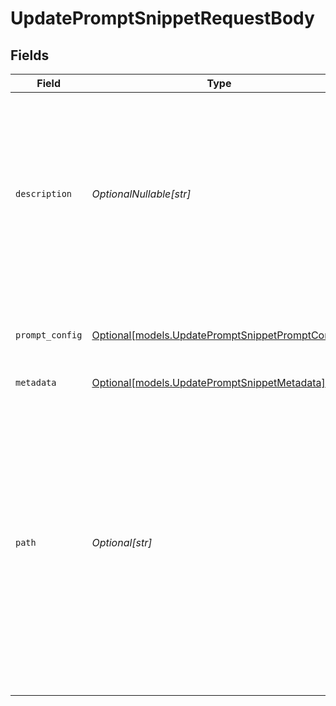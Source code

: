 # UpdatePromptSnippetRequestBody


## Fields

| Field                                                                                                                                                                                                                                           | Type                                                                                                                                                                                                                                            | Required                                                                                                                                                                                                                                        | Description                                                                                                                                                                                                                                     | Example                                                                                                                                                                                                                                         |
| ----------------------------------------------------------------------------------------------------------------------------------------------------------------------------------------------------------------------------------------------- | ----------------------------------------------------------------------------------------------------------------------------------------------------------------------------------------------------------------------------------------------- | ----------------------------------------------------------------------------------------------------------------------------------------------------------------------------------------------------------------------------------------------- | ----------------------------------------------------------------------------------------------------------------------------------------------------------------------------------------------------------------------------------------------- | ----------------------------------------------------------------------------------------------------------------------------------------------------------------------------------------------------------------------------------------------- |
| `description`                                                                                                                                                                                                                                   | *OptionalNullable[str]*                                                                                                                                                                                                                         | :heavy_minus_sign:                                                                                                                                                                                                                              | The prompt snippet’s description, meant to be displayable in the UI. Use this field to optionally store a long form explanation of the prompt for your own purpose                                                                              |                                                                                                                                                                                                                                                 |
| `prompt_config`                                                                                                                                                                                                                                 | [Optional[models.UpdatePromptSnippetPromptConfig]](../models/updatepromptsnippetpromptconfig.md)                                                                                                                                                | :heavy_minus_sign:                                                                                                                                                                                                                              | A list of messages compatible with the openAI schema                                                                                                                                                                                            |                                                                                                                                                                                                                                                 |
| `metadata`                                                                                                                                                                                                                                      | [Optional[models.UpdatePromptSnippetMetadata]](../models/updatepromptsnippetmetadata.md)                                                                                                                                                        | :heavy_minus_sign:                                                                                                                                                                                                                              | N/A                                                                                                                                                                                                                                             |                                                                                                                                                                                                                                                 |
| `path`                                                                                                                                                                                                                                          | *Optional[str]*                                                                                                                                                                                                                                 | :heavy_minus_sign:                                                                                                                                                                                                                              | The path where the entity is stored in the project structure. The first element of the path always represents the project name. Any subsequent path element after the project will be created as a folder in the project if it does not exists. | Customer Service/Billing/Refund                                                                                                                                                                                                                 |